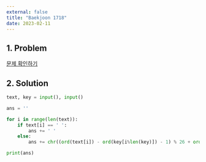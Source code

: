 ```yaml
---
external: false
title: "Baekjoon 1718"
date: 2023-02-11
---
```


## 1. Problem

[문제 확인하기](https://www.acmicpc.net/problem/1718)

## 2. Solution

```python
text, key = input(), input()

ans = ''

for i in range(len(text)):
    if text[i] == ' ':
        ans += ' '
    else:
        ans += chr((ord(text[i]) - ord(key[i%len(key)]) - 1) % 26 + ord('a'))

print(ans)
```
